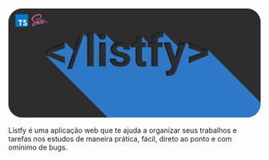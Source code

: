 # </listfy>

![listfy](assets/listfy-capa-electron-repo-dark.png)

Listfy é uma aplicação web que te ajuda a organizar seus trabalhos e tarefas nos estudos de maneira prática, fácil, direto ao ponto e com omínimo de bugs.

